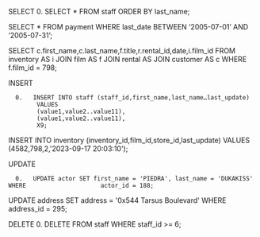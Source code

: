 
SELECT
      0. SELECT * FROM staff ORDER BY last_name;
 
SELECT * FROM payment WHERE last_date BETWEEN ‘2005-07-01’ AND ‘2005-07-31’;

 SELECT c.first_name,c.last_name,f.title,r.rental_id,date,i.film_id FROM inventory AS i
 JOIN film AS f
 JOIN rental AS 
 JOIN customer AS c
 WHERE f.film_id = 798;

INSERT
   
      0.   INSERT INTO staff (staff_id,first_name,last_name…last_update)
            VALUES
            (value1,value2..value11),
            (value1,value2..value11),
            X9;
INSERT INTO inventory (inventory_id,film_id,store_id,last_update)
            VALUES
            (4582,798,2,'2023-09-17 20:03:10'); 

UPDATE

      0.   UPDATE actor SET first_name = 'PIEDRA', last_name = 'DUKAKISS' WHERE                     actor_id = 188;
UPDATE address SET address = '0x544 Tarsus Boulevard' WHERE address_id = 295;

DELETE
    0.  DELETE FROM staff WHERE staff_id >= 6;


